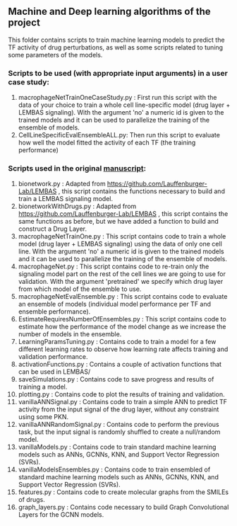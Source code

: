 ## Machine and Deep learning algorithms of the project
This folder contains scripts to train machine learning models to predict the TF activity of drug perturbations, as well as some scripts related to tuning some parameters of the models.

### Scripts to be used (**with appropriate input arguments**) in a user case study:
1. macrophageNetTrainOneCaseStudy.py : First run this script with the data of your choice to train a whole cell line-specific model (drug layer + LEMBAS signaling). With the argument 'no' a numeric id is given to the trained models and it can be used to parallelize the training of the ensemble of models.
2. CellLineSpecificEvalEnsembleALL.py: Then run this script to evaluate how well the model fitted the activity of each TF (the training performance) 

### Scripts used in the original [manuscript](https://doi.org/10.1016/j.isci.2024.109509):
1. bionetwork.py : Adapted from https://github.com/Lauffenburger-Lab/LEMBAS , this script contains the functions necessary to build and train a LEMBAS signaling model.
2. bionetworkWithDrugs.py : Adapted from https://github.com/Lauffenburger-Lab/LEMBAS , this script contains the same functions as before, but we have added a function to build and construct a Drug Layer.
3. macrophageNetTrainOne.py : This script contains code to train a whole model (drug layer + LEMBAS signaling) using the data of only one cell line. With the argument 'no' a numeric id is given to the trained models and it can be used to parallelize the training of the ensemble of models.
4. macrophageNet.py : This script contains code to re-train only the signaling model part on the rest of the cell lines we are going to use for validation. With the argument 'pretrained' we specify which drug layer from which model of the ensemble to use.
5. macrophageNetEvalEnsemble.py : This script contains code to evaluate an ensemble of models (individual model performance per TF and ensemble performance).
6. EstimateRequiresNumberOfEnsembles.py : This script contains code to estimate how the performance of the model change as we increase the number of models in the ensemble.
7. LearningParamsTuning.py : Contains code to train a model for a few different learning rates to observe how learning rate affects training and validation performance.
8. activationFunctions.py : Contains a couple of activation functions that can be used in LEMBAS/
9. saveSimulations.py : Contains code to save progress and results of training a model.
10. plotting.py : Contains code to plot the results of training and validation.
11. vanillaANNSignal.py : Contains code to train a simple ANN to predict TF activity from the input signal of the drug layer, without any constraint using some PKN. 
12. vanillaANNRandomSignal.py : Contains code to perform the previous task, but the input signal is randomly shuffled to create a null/random model.
13. vanillaModels.py : Contains code to train standard machine learning models such as ANNs, GCNNs, KNN, and Support Vector Regression (SVRs).
14. vanillaModelsEnsembles.py : Contains code to train ensembled of standard machine learning models such as ANNs, GCNNs, KNN, and Support Vector Regression (SVRs).
15. features.py : Contains code to create molecular graphs from the SMILEs of drugs.
16. graph_layers.py : Contains code necessary to build Graph Convolutional Layers for the GCNN models.
